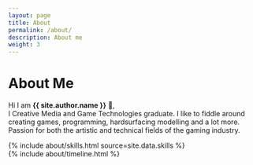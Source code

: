 ```yaml
---
layout: page
title: About
permalink: /about/
description: About me
weight: 3
---
```


# **About Me**

Hi I am **{{ site.author.name }}** :wave:,<br>
 I Creative Media and Game Technologies graduate. I like to fiddle around creating games, programming, hardsurfacing modelling and a lot more. Passion for both the artistic and technical fields of the gaming industry.

<div class="row">
{% include about/skills.html source=site.data.skills %}
</div>

<div class="row">
{% include about/timeline.html %}
</div>